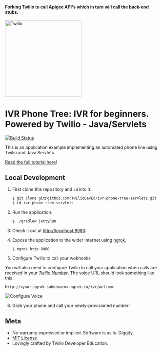 
<h4>Forking Twilio to call Apigee API's which in turn will call the back-end stubs.</h4>



<a href="https://www.twilio.com">
  <img src="https://static0.twilio.com/marketing/bundles/marketing/img/logos/wordmark-red.svg" alt="Twilio" width="250" />
</a>

# IVR Phone Tree: IVR for beginners. Powered by Twilio - Java/Servlets

[![Build Status](https://travis-ci.org/TwilioDevEd/ivr-phone-tree-servlets.svg?branch=master)](https://travis-ci.org/TwilioDevEd/ivr-phone-tree-servlets)

This is an application example implementing an automated phone line using Twilio
and Java Servlets.

[Read the full tutorial here](https://www.twilio.com/docs/tutorials/walkthrough/ivr-phone-tree/java/servlets)!

## Local Development

1. First clone this repository and `cd` into it.

   ```bash
   $ git clone git@github.com:TwilioDevEd/ivr-phone-tree-servlets.git
   $ cd ivr-phone-tree-servlets
   ```

2. Run the application.

   ```bash
   $ ./gradlew jettyRun
   ```

3. Check it out at [http://localhost:8080](http://localhost:8080).

4. Expose the application to the wider Internet using [ngrok](https://ngrok.com/).

   ```bash
   $ ngrok http 8080
   ```

1. Configure Twilio to call your webhooks

  You will also need to configure Twilio to call your application when calls are
  received in your [*Twilio Number*](https://www.twilio.com/user/account/messaging/phone-numbers).
  The voice URL should look something like this:

  ```
  http://<your-ngrok-subdomain>.ngrok.io/ivr/welcome
  ```

  ![Configure Voice](http://howtodocs.s3.amazonaws.com/twilio-number-config-all-med.gif)

6. Grab your phone and call your newly-provisioned number!


## Meta

* No warranty expressed or implied. Software is as is. Diggity.
* [MIT License](http://www.opensource.org/licenses/mit-license.html)
* Lovingly crafted by Twilio Developer Education.

